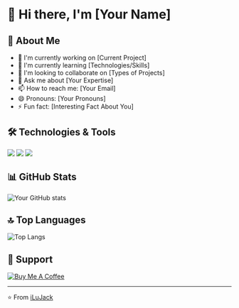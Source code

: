 # 👋 Hi there, I'm [Your Name]

## 🚀 About Me
- 🔭 I'm currently working on [Current Project]
- 🌱 I'm currently learning [Technologies/Skills]
- 👯 I'm looking to collaborate on [Types of Projects]
- 💬 Ask me about [Your Expertise]
- 📫 How to reach me: [Your Email]
- 😄 Pronouns: [Your Pronouns]
- ⚡ Fun fact: [Interesting Fact About You]

## 🛠️ Technologies & Tools
![](https://img.shields.io/badge/Code-JavaScript-informational?style=flat&logo=javascript&logoColor=white&color=2bbc8a)
![](https://img.shields.io/badge/Code-Python-informational?style=flat&logo=python&logoColor=white&color=2bbc8a)
![](https://img.shields.io/badge/Code-React-informational?style=flat&logo=react&logoColor=white&color=2bbc8a)
<!-- Add or remove badges based on your tech stack -->

## 📊 GitHub Stats
![Your GitHub stats](https://github-readme-stats.vercel.app/api?username=YourGitHubUsername&show_icons=true&theme=radical)

## 🔝 Top Languages
![Top Langs](https://github-readme-stats.vercel.app/api/top-langs/?username=YourGitHubUsername&layout=compact&theme=radical)

## 💖 Support
[![Buy Me A Coffee](https://img.shields.io/badge/Buy%20Me%20a%20Coffee-ffdd00?style=for-the-badge&logo=buy-me-a-coffee&logoColor=black)](Your-BuyMeACoffee-URL)

---
⭐️ From [iLuJack](https://github.com/iLuJack)

